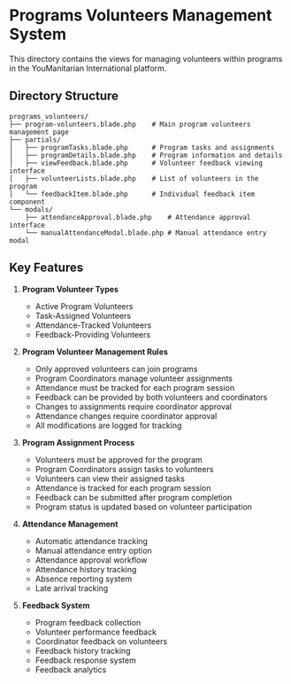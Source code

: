 # Programs Volunteers Management System

This directory contains the views for managing volunteers within programs in the YouManitarian International platform.

## Directory Structure

```
programs_volunteers/
├── program-volunteers.blade.php    # Main program volunteers management page
├── partials/
│   ├── programTasks.blade.php      # Program tasks and assignments
│   ├── programDetails.blade.php    # Program information and details
│   ├── viewFeedback.blade.php      # Volunteer feedback viewing interface
│   ├── volunteerLists.blade.php    # List of volunteers in the program
│   └── feedbackItem.blade.php      # Individual feedback item component
└── modals/
    ├── attendanceApproval.blade.php    # Attendance approval interface
    └── manualAttendanceModal.blade.php # Manual attendance entry modal
```

## Key Features

1. **Program Volunteer Types**
   - Active Program Volunteers
   - Task-Assigned Volunteers
   - Attendance-Tracked Volunteers
   - Feedback-Providing Volunteers

2. **Program Volunteer Management Rules**
   - Only approved volunteers can join programs
   - Program Coordinators manage volunteer assignments
   - Attendance must be tracked for each program session
   - Feedback can be provided by both volunteers and coordinators
   - Changes to assignments require coordinator approval
   - Attendance changes require coordinator approval
   - All modifications are logged for tracking

3. **Program Assignment Process**
   - Volunteers must be approved for the program
   - Program Coordinators assign tasks to volunteers
   - Volunteers can view their assigned tasks
   - Attendance is tracked for each program session
   - Feedback can be submitted after program completion
   - Program status is updated based on volunteer participation

4. **Attendance Management**
   - Automatic attendance tracking
   - Manual attendance entry option
   - Attendance approval workflow
   - Attendance history tracking
   - Absence reporting system
   - Late arrival tracking

5. **Feedback System**
   - Program feedback collection
   - Volunteer performance feedback
   - Coordinator feedback on volunteers
   - Feedback history tracking
   - Feedback response system
   - Feedback analytics 